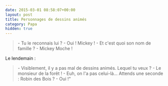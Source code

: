 ```yaml
---
date: 2015-03-01 08:58:07+00:00
layout: post
title: Personnages de dessins animés
category: Papa
hidden: true
---
```


> \- Tu le reconnais lui ?
> \- Oui ! Mickey !
> \- Et c'est quoi son nom de famille ?
> \- Mickey Moche !

Le lendemain :

> \- Visiblement, il y a pas mal de dessins animés. Lequel tu veux ?
> \- Le monsieur de la forêt !
> \- Euh, on l'a pas celui-là... Attends une seconde : Robin des Bois ?
> \- Oui !"

